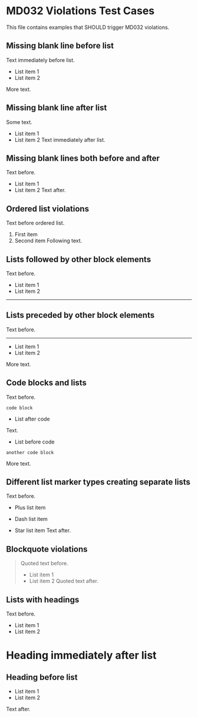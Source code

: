 # MD032 Violations Test Cases

This file contains examples that SHOULD trigger MD032 violations.

## Missing blank line before list

Text immediately before list.
* List item 1
* List item 2

More text.

## Missing blank line after list

Some text.

* List item 1
* List item 2
Text immediately after list.

## Missing blank lines both before and after

Text before.
* List item 1  
* List item 2
Text after.

## Ordered list violations

Text before ordered list.
1. First item
2. Second item
Following text.

## Lists followed by other block elements

Text before.

* List item 1
* List item 2
---

## Lists preceded by other block elements

Text before.

---
* List item 1
* List item 2

More text.

## Code blocks and lists

Text before.

```
code block
```
* List after code

Text.

* List before code
```
another code block
```

More text.

## Different list marker types creating separate lists

Text before.
+ Plus list item
- Dash list item
* Star list item
Text after.

## Blockquote violations

> Quoted text before.
> * List item 1
> * List item 2
> Quoted text after.

## Lists with headings

Text before.

* List item 1
* List item 2
# Heading immediately after list

## Heading before list
* List item 1
* List item 2

Text after.